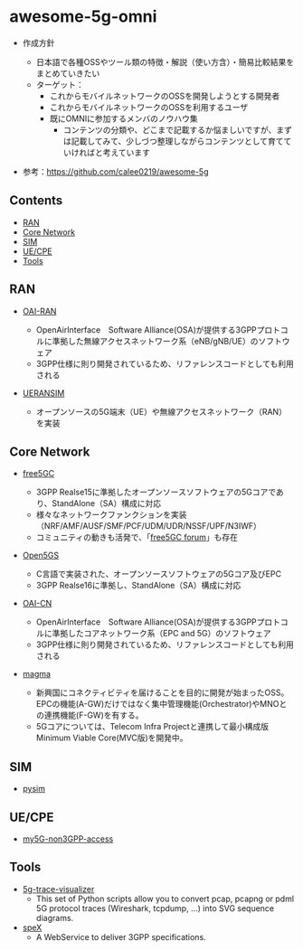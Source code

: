 # awesome-5g-omni

- 作成方針
  - 日本語で各種OSSやツール類の特徴・解説（使い方含）・簡易比較結果をまとめていきたい
  - ターゲット：
    - これからモバイルネットワークのOSSを開発しようとする開発者
    - これからモバイルネットワークのOSSを利用するユーザ
    - 既にOMNIに参加するメンバのノウハウ集
       - コンテンツの分類や、どこまで記載するか悩ましいですが、まずは記載してみて、少しづつ整理しながらコンテンツとして育てていければと考えています

- 参考：https://github.com/calee0219/awesome-5g

## Contents
- [RAN](#ran)
- [Core Network](#core-network)
- [SIM](#sim)
- [UE/CPE](#ue/cpe)
- [Tools](#tools)

## RAN
- [OAI-RAN](https://gitlab.eurecom.fr/oai/openairinterface5g/)
  - OpenAirInterface　Software Alliance(OSA)が提供する3GPPプロトコルに準拠した無線アクセスネットワーク系（eNB/gNB/UE）のソフトウェア
  - 3GPP仕様に則り開発されているため、リファレンスコードとしても利用される
  
- [UERANSIM](https://github.com/aligungr/UERANSIM) 
  - オープンソースの5G端末（UE）や無線アクセスネットワーク（RAN）を実装

## Core Network
- [free5GC](https://github.com/free5gc/free5gc)
  - 3GPP Realse15に準拠したオープンソースソフトウェアの5Gコアであり、StandAlone（SA）構成に対応
  - 様々なネットワークファンクションを実装（NRF/AMF/AUSF/SMF/PCF/UDM/UDR/NSSF/UPF/N3IWF）
  - コミュニティの動きも活発で、「[free5GC forum](https://forum.free5gc.org/)」も存在
  
- [Open5GS](https://github.com/open5gs/open5gs) 
  - C言語で実装された、オープンソースソフトウェアの5Gコア及びEPC
  - 3GPP Realse16に準拠し、StandAlone（SA）構成に対応

- [OAI-CN](https://gitlab.eurecom.fr/oai/cn5g) 
  - OpenAirInterface　Software Alliance(OSA)が提供する3GPPプロトコルに準拠したコアネットワーク系（EPC and 5G）のソフトウェア
  - 3GPP仕様に則り開発されているため、リファレンスコードとしても利用される

- [magma](https://github.com/magma) 
  - 新興国にコネクティビティを届けることを目的に開発が始まったOSS。EPCの機能(A-GW)だけではなく集中管理機能(Orchestrator)やMNOとの連携機能(F-GW)を有する。
  - 5Gコアについては、Telecom Infra Projectと連携して最小構成版Minimum Viable Core(MVC版)を開発中。


## SIM
- [pysim](https://github.com/osmocom/pysim)

## UE/CPE
- [my5G-non3GPP-access ](https://github.com/my5G/my5G-non3GPP-access)

## Tools
- [5g-trace-visualizer](https://github.com/telekom/5g-trace-visualizer) 
  - This set of Python scripts allow you to convert pcap, pcapng or pdml 5G protocol traces (Wireshark, tcpdump, ...) into SVG sequence diagrams.
- [speX](https://github.com/CoRfr/spex-3gpp) 
  - A WebService to deliver 3GPP specifications.
